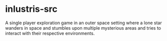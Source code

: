 # inlustris-src
A single player exploration game in an outer space setting where a lone star wanders in space and stumbles upon multiple mysterious areas and tries to interact with their respective environments.
